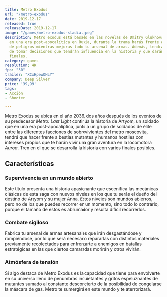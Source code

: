 ```yaml
---
title: Metro Exodus
url: "/metro-exodus"
date: 2019-12-17
released: true
releaseDate: 2019-12-17
image: "/games/metro-exodus-stadia.jpeg"
description: Metro exodus está basado en las novelas de Dmitry Glukhovsky. Ambientado
  en una era post-apocalítica en Rusia, durante la trama harás frente a todo tipo
  de peligros mientras mejoras todo tu arsenal de armas. Además, tendrás la oportunidad
  de tomar decisiones que tendrán influencia en la historia y que darán lugar a diferentes
  finales.
category: games
resolution: 4K
fps: "30"
trailer: "XCxHpewOHLY"
company: Deep Silver
price: '39,99'
tags:
- Acción
- Shooter

---
```


Metro Exodus se ubica en el año 2036, dos años después de los eventos de su predecesor *Metro: Last Light* continúa la historia de Artyom, un soldado que en una era post-apocalíptica, junto a un grupo de soldados de élite entre las diferentes facciones de sobrevivientes del metro moscovita, tendrá que hacer frente a bestias mutantes y humanos hostiles con intereses propios que te harán vivir una gran aventura en la locomotora *Auroa*. Tren en el que se desarrolla la historia con varios finales posibles.

## Características

### Supervivencia en un mundo abierto

Este título presenta una historia apasionante que escenifica las mecánicas clásicas de esta saga con nuevos niveles en los que tu serás el dueño del destino de Artyom y su mujer Anna. Estos niveles son mundos abiertos, pero no de los que puedes recorrer en un momento, sino todo lo contrario, porque el tamaño de estos es abrumador y resulta difícil recorrerlos.

### Combate sigiloso

Fabrica tu arsenal de armas artesanales que irán desgastándose y rompiéndose, por lo que será necesario repararlas con distintos materiales previamente recolectados para enfrentarte a enemigos en batallas estratégicas en las que ciertos camaradas morirán y otros vivirán.

### Atmósfera de tensión

Si algo destaca de Metro Exodus es la capacidad que tiene para envolverte en su universo lleno de penumbras inquietantes y gritos espeluznantes de mutantes sumado al constante desconcierto de la posibilidad de congelarse la máscara de gas. Metro te sumergirá en este mundo y te aterrorizará.




